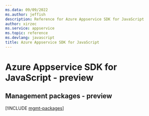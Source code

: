 ```yaml
---
ms.data: 09/09/2022
ms.author: jeffish
description: Reference for Azure Appservice SDK for JavaScript
author: xirzec
ms.service: appservice
ms.topic: reference
ms.devlang: javascript
title: Azure Appservice SDK for JavaScript
---
```

# Azure Appservice SDK for JavaScript - preview

## Management packages - preview
[!INCLUDE [mgmt-packages](appservice-mgmt-index.md)]
